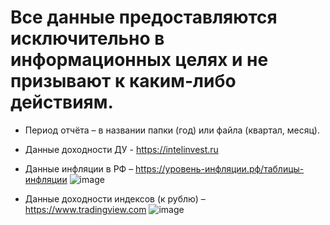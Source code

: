 # Все данные предоставляются исключительно в информационных целях и не призывают к каким-либо действиям.

+ Период отчёта – в названии папки (год) или файла (квартал, месяц).

+ Данные доходности ДУ - https://intelinvest.ru

+ Данные инфляции в РФ – https://уровень-инфляции.рф/таблицы-инфляции ![image](https://user-images.githubusercontent.com/114603613/234942628-fd15dc0c-92c9-4703-8c20-b9323225b389.png)

+ Данные доходности индексов (к рублю) – https://www.tradingview.com ![image](https://user-images.githubusercontent.com/114603613/234942525-f0f2866c-ffc9-4aa0-a12e-833e24d6fd94.png)
